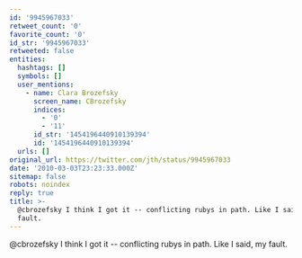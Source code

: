 ```yaml
---
id: '9945967033'
retweet_count: '0'
favorite_count: '0'
id_str: '9945967033'
retweeted: false
entities:
  hashtags: []
  symbols: []
  user_mentions:
    - name: Clara Brozefsky
      screen_name: CBrozefsky
      indices:
        - '0'
        - '11'
      id_str: '1454196440910139394'
      id: '1454196440910139394'
  urls: []
original_url: https://twitter.com/jth/status/9945967033
date: '2010-03-03T23:23:33.000Z'
sitemap: false
robots: noindex
reply: true
title: >-
  @cbrozefsky I think I got it -- conflicting rubys in path. Like I said, my
  fault.
---
```


@cbrozefsky I think I got it -- conflicting rubys in path. Like I said, my fault.